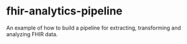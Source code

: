 # fhir-analytics-pipeline
An example of how to build a pipeline for extracting, transforming and analyzing FHIR data.
